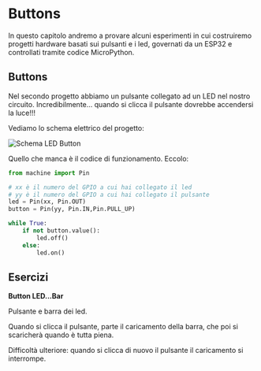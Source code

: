 # Buttons


In questo capitolo andremo a provare alcuni esperimenti in cui costruiremo progetti hardware basati
sui pulsanti e i led, governati da un ESP32 e controllati tramite codice MicroPython.



<!-- ################################################################################# -->
## Buttons

Nel secondo progetto abbiamo un pulsante collegato ad un LED nel nostro circuito. Incredibilmente... 
quando si clicca il pulsante dovrebbe accendersi la luce!!!

Vediamo lo schema elettrico del progetto:


![Schema LED Button](https://esp32io.com/images/tutorial/esp32-button-led-wiring-diagram.jpg)


Quello che manca è il codice di funzionamento. Eccolo:

``` python
from machine import Pin

# xx è il numero del GPIO a cui hai collegato il led
# yy è il numero del GPIO a cui hai collegato il pulsante
led = Pin(xx, Pin.OUT)
button = Pin(yy, Pin.IN,Pin.PULL_UP) 

while True:
    if not button.value():     
        led.off()
    else:
        led.on()
```



<!-- ################################################################################# -->
## Esercizi


**Button LED...Bar**

Pulsante e barra dei led.

Quando si clicca il pulsante, parte il caricamento della barra, che poi si scaricherà quando è tutta piena.

Difficoltà ulteriore: quando si clicca di nuovo il pulsante il caricamento si interrompe.


<br>


<br>
<br>
<br>

